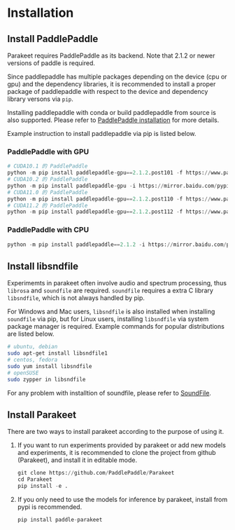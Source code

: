 # Installation
## Install PaddlePaddle
Parakeet requires PaddlePaddle as its backend. Note that 2.1.2 or newer versions of paddle is required.

Since paddlepaddle has multiple packages depending on the device (cpu or gpu) and the dependency libraries, it is recommended to install a proper package of paddlepaddle with respect to the device and dependency library versons via `pip`.

Installing paddlepaddle with conda or build paddlepaddle from source is also supported. Please refer to [PaddlePaddle installation](https://www.paddlepaddle.org.cn/install/quick?docurl=/documentation/docs/zh/install/pip/linux-pip.html) for more details.

Example instruction to install paddlepaddle via pip is listed below.

### PaddlePaddle with GPU
```python
# CUDA10.1 的 PaddlePaddle
python -m pip install paddlepaddle-gpu==2.1.2.post101 -f https://www.paddlepaddle.org.cn/whl/linux/mkl/avx/stable.html
# CUDA10.2 的 PaddlePaddle
python -m pip install paddlepaddle-gpu -i https://mirror.baidu.com/pypi/simple
# CUDA11.0 的 PaddlePaddle
python -m pip install paddlepaddle-gpu==2.1.2.post110 -f https://www.paddlepaddle.org.cn/whl/linux/mkl/avx/stable.html
# CUDA11.2 的 PaddlePaddle
python -m pip install paddlepaddle-gpu==2.1.2.post112 -f https://www.paddlepaddle.org.cn/whl/linux/mkl/avx/stable.html
```
### PaddlePaddle with CPU
```python
python -m pip install paddlepaddle==2.1.2 -i https://mirror.baidu.com/pypi/simple
```
## Install libsndfile
Experimemts in parakeet often involve audio and spectrum processing, thus `librosa` and `soundfile` are required. `soundfile` requires a extra C library `libsndfile`, which is not always handled by pip.

For Windows and Mac users, `libsndfile` is also installed when installing `soundfile` via pip, but for Linux users, installing `libsndfile` via system package manager is required. Example commands for popular distributions are listed below.
```bash
# ubuntu, debian
sudo apt-get install libsndfile1
# centos, fedora
sudo yum install libsndfile
# openSUSE
sudo zypper in libsndfile
```
For any problem with installtion of soundfile, please refer to [SoundFile](https://pypi.org/project/SoundFile/).
## Install Parakeet
There are two ways to install parakeet according to the purpose of using it.

 1. If you want to run experiments provided by parakeet or add new models and experiments, it is recommended to clone the project from github (Parakeet), and install it in editable mode.
       ```python
       git clone https://github.com/PaddlePaddle/Parakeet
       cd Parakeet
       pip install -e .
       ```
 2.  If  you only need to use the models for inference by parakeet, install from pypi is recommended.
       ```python
       pip install paddle-parakeet
       ```
